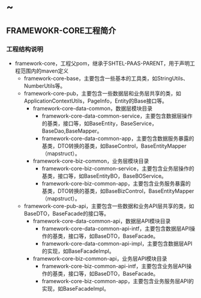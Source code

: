 
# ~
## FRAMEWOKR-CORE工程简介

### 工程结构说明

* framework-core，工程父pom，继承于SHTEL-PAAS-PARENT，用于声明工程范围内的maven定义
  * framework-core-base，主要包含一些基本的工具类，如StringUtils、NumberUtils等。
  * framework-core-pub，主要包含一些数据层和业务层共享的类，如ApplicationContextUtils，PageInfo，Entity的Base接口等。
    - framework-core-data-common，数据层模块目录
      - framework-core-data-common-service，主要包含数据层操作的基类，接口等，如BaseEntity，BaseService，BaseDao,BaseMapper。
      - framework-core-data-common-app，主要包含数据服务暴露的基类，DTO转换的基类，如BaseControl，BaseEntityMapper（mapstruct）。
    - framework-core-biz-common，业务层模块目录
      - framework-core-biz-common-service，主要包含业务层操作的基类，接口等，如BaseEntityBO，BaseBOService。
      - framework-core-biz-common-app，主要包含业务服务暴露的基类，DTO转换的基类，如BaseBizControl，BaseEntityMapper（mapstruct）。
  * framework-core-pub-api，主要包含一些数据和业务API层共享的类，如BaseDTO，BaseFacade的接口等。
    - framework-core-data-common-api，数据层API模块目录
      - framework-core-data-common-api-intf，主要包含数据层API操作的基类，接口等，如BaseDTO，BaseFacade。
      - framework-core-data-common-api-impl，主要包含数据层API的实现，如BaseFacadeImpl。
    - framework-core-biz-common-api，业务层API模块目录
      - framework-core-biz-common-api-intf，主要包含业务层API操作的基类，接口等，如BaseDTO，BaseFacade。
      - framework-core-biz-common-app，主要包含业务服务层API的实现，如BaseFacadeImpl。




